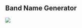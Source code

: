 ## Band Name Generator
<img src="https://user-images.githubusercontent.com/98851253/154177081-2c53df2d-777b-4deb-8e38-5742ecd7282f.gif" >
